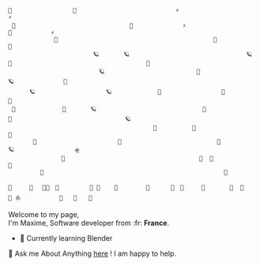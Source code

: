 ```
🌠　　　　　　　  　  🍔                            ⚡                          ⚡
 🌠　　　　　　　　                   🌠              ⚡                              🚀           ⚡                    
             🚀                                            🌠                                        🌠
                        🪐       🪐                                 🪐        🍔                                      🚀
　　　　　　　　　　         🪐                          🌠                             🪐              🚀
　　　 🪐　　　　　　          🪐             🍔                 🌠                               🌠
 🚀　　　　　　　　🌠       🪐                              🌠                 🍔                                🪐
                                         🍔          🌠                                                                🌠
       🌌                       🎱                           🌠                🪐                 🛸
               🌌                                      🌠  🌠                                                       🍔  
         🌌                                                   🌠
 
🌾　　　🌱　 🐱‍🐉　🌾　       🌱 🌴    🌱        🎸      🌾　🌴     🌱       🌱  🌿   🌾 ⛵           🌿   🌱　　🌾
```

<p>Welcome to my page,<br />
I'm Maxime, Software developer from :fr: <b>France</b>.</p> 

- 🌱 Currently learning Blender

💬 Ask me About Anything [here](https://github.com/mkubdev/mkubdev/issues/1) ! I am happy to help.

<!--<img alt="separator-ethglobal" src="https://user-images.githubusercontent.com/50140834/151820615-e577f72a-81f9-444c-99e8-7cee404180de.png" alt="drawing" width="100%" />-->

